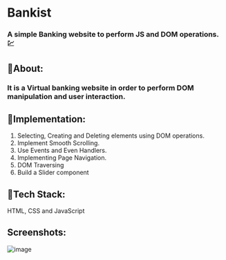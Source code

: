 # Bankist
### A simple Banking website to perform JS and DOM operations. 💹
## 📌About:
### It is a Virtual banking website in order to perform DOM manipulation and user interaction.

## 📌Implementation:
1. Selecting, Creating and Deleting elements using DOM operations.
2. Implement Smooth Scrolling.
3. Use Events and Even Handlers.
4. Implementing Page Navigation.
5. DOM Traversing
6. Build a Slider component

## 📌Tech Stack:
HTML, CSS and JavaScript

## Screenshots:
![image](https://github.com/Amulya-coder/Bankist/assets/66437295/19aa2f27-bb8c-4a8e-807d-b1c14e3aad50)
